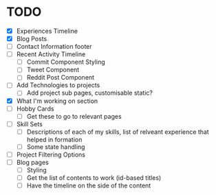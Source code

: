 # TODO
- [x] Experiences Timeline
- [x] Blog Posts
- [ ] Contact Information footer
- [ ] Recent Activity Timeline
    - [ ] Commit Component Styling
    - [ ] Tweet Component
    - [ ] Reddit Post Component
- [ ] Add Technologies to projects
    - [ ] Add project sub pages, customisable static?
- [x] What I'm working on section
- [ ] Hobby Cards
    - [ ] Get these to go to relevant pages
- [ ] Skill Sets
    - [ ] Descriptions of each of my skills, list of relveant experience that helped in formation
    - [ ] Some state handling
- [ ] Project Filtering Options
- [ ] Blog pages
    - [ ] Styling
    - [ ] Get the list of contents to work (id-based titles)
    - [ ] Have the timeline on the side of the content
